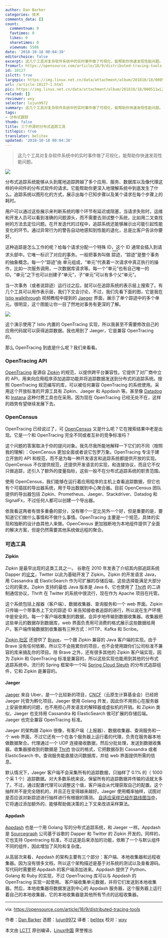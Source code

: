 ```yaml
---
author: Dan Barker
categories: 技术
comments_data: []
count:
  commentnum: 0
  favtimes: 0
  likes: 0
  sharetimes: 0
  viewnum: 5586
date: '2018-10-18 00:04:38'
editorchoice: false
excerpt: 这几个工具对复杂软件系统中的实时事件做了可视化，能帮助你快速发现性能问题。
fromurl: https://opensource.com/article/18/9/distributed-tracing-tools
id: 10127
islctt: true
largepic: https://img.linux.net.cn/data/attachment/album/201810/18/000511wi277hjm2vmo4oah.png
url: /article-10127-1.html
pic: https://img.linux.net.cn/data/attachment/album/201810/18/000511wi277hjm2vmo4oah.png.thumb.jpg
related: []
reviewer: wxy
selector: lujun9972
summary: 这几个工具对复杂软件系统中的实时事件做了可视化，能帮助你快速发现性能问题。
tags:
- 分布式跟踪
thumb: false
title: 三个开源的分布式追踪工具
titlepic: true
translator: belitex
updated: '2018-10-18 00:04:38'
---
```



> 
> 这几个工具对复杂软件系统中的实时事件做了可视化，能帮助你快速发现性能问题。
> 
> 
> 


![](/data/attachment/album/201810/18/000511wi277hjm2vmo4oah.png)


分布式追踪系统能够从头到尾地追踪跨越了多个应用、服务、数据库以及像代理这样的中间件的分布式软件的请求。它能帮助你更深入地理解系统中到底发生了什么。追踪系统以图形化的方式，展示出每个已知步骤以及某个请求在每个步骤上的耗时。


用户可以通过这些展示来判断系统的哪个环节有延迟或阻塞，当请求失败时，运维和开发人员可以看到准确的问题源头，而不需要去测试整个系统，比如用二叉查找树的方法去定位问题。在开发迭代的过程中，追踪系统还能够展示出可能引起性能变化的环节。通过异常行为的警告自动地感知到性能的退化，总是比客户告诉你要好。


这种追踪是怎么工作的呢？给每个请求分配一个特殊 ID，这个 ID 通常会插入到请求头部中。它唯一标识了对应的事务。一般把事务叫做<ruby> 踪迹 <rt>  trace </rt></ruby>，“踪迹”是整个事务的抽象概念。每一个“踪迹”由<ruby> 单元 <rt>  span </rt></ruby>组成，“单元”代表着一次请求中真正执行的操作，比如一次服务调用，一次数据库请求等。每一个“单元”也有自己唯一的 ID。“单元”之下也可以创建子“单元”，子“单元”可以有多个父“单元”。


当一次事务（或者说踪迹）运行过之后，就可以在追踪系统的表示层上搜索了。有几个工具可以用作表示层，我们下文会讨论，不过，我们先看下面的图，它是我在 [Istio walkthrough](https://www.youtube.com/watch?v=T8BbeqZ0Rls) 视频教程中提到的 [Jaeger](https://www.jaegertracing.io/) 界面，展示了单个踪迹中的多个单元。很明显，这个图能让你一目了然地对事务有更深的了解。


![](/data/attachment/album/201810/18/000535l0oee2uhfef1wh94.png)


这个演示使用了 Istio 内置的 OpenTracing 实现，所以我甚至不需要修改自己的应用代码就可以获得追踪数据。我也用到了 Jaeger，它是兼容 OpenTracing 的。


那么 OpenTracing 到底是什么呢？我们来看看。


### OpenTracing API


[OpenTracing](http://opentracing.io/) 是源自 [Zipkin](https://zipkin.io/) 的规范，以提供跨平台兼容性。它提供了对厂商中立的 API，用来向应用程序添加追踪功能并将追踪数据发送到分布式的追踪系统。按照 OpenTracing 规范编写的库，可以被任何兼容 OpenTracing 的系统使用。采用这个开放标准的开源工具有 Zipkin、Jaeger 和 Appdash 等。甚至像 [Datadog](https://www.datadoghq.com/) 和 [Instana](https://www.instana.com/) 这种付费工具也在采用。因为现在 OpenTracing 已经无处不在，这样的趋势有望继续发展下去。


### OpenCensus


OpenTracing 已经说过了，可 [OpenCensus](https://opencensus.io/) 又是什么呢？它在搜索结果中老是出现。它是一个和 OpenTracing 完全不同或者互补的竞争标准吗？


这个问题的答案取决于你的提问对象。我先尽我所能地解释一下它们的不同（按照我的理解）：OpenCensus 更加全面或者说它包罗万象。OpenTracing 专注于建立开放的 API 和规范，而不是为每一种开发语言和追踪系统都提供开放的实现。OpenCensus 不仅提供规范，还提供开发语言的实现，和连接协议，而且它不仅只做追踪，还引入了额外的度量指标，这些一般不在分布式追踪系统的职责范围。


使用 OpenCensus，我们能够在运行着应用程序的主机上查看追踪数据，但它也有个可插拔的导出器系统，用于导出数据到中心聚合器。目前 OpenCensus 团队提供的导出器包括 Zipkin、Prometheus、Jaeger、Stackdriver、Datadog 和 SignalFx，不过任何人都可以创建一个导出器。


依我看这两者有很多重叠的部分，没有哪个一定比另外一个好，但是重要的是，要知道它们做什么事情和不做什么事情。OpenTracing 主要是一个规范，具体的实现和独断的设计由其他人来做。OpenCensus 更加独断地为本地组件提供了全面的解决方案，但是仍然需要其他系统做远程的聚合。


### 可选工具


#### Zipkin


Zipkin 是最早出现的这类工具之一。 谷歌在 2010 年发表了介绍其内部追踪系统 Dapper 的[论文](https://research.google.com/archive/papers/dapper-2010-1.pdf)，Twitter 以此为基础开发了 Zipkin。Zipkin 的开发语言 Java，用 Cassandra 或 ElasticSearch 作为可扩展的存储后端，这些选择能满足大部分公司的需求。Zipkin 支持的最低 Java 版本是 Java 6，它也使用了 [Thrift](https://thrift.apache.org/) 的二进制通信协议，Thrift 在 Twitter 的系统中很流行，现在作为 Apache 项目在托管。


这个系统包括上报器（客户端）、数据收集器、查询服务和一个 web 界面。Zipkin 只传输一个带事务上下文的踪迹 ID 来告知接收者追踪的进行，所以说在生产环境中是安全的。每一个客户端收集到的数据，会异步地传输到数据收集器。收集器把这些单元的数据存到数据库，web 界面负责用可消费的格式展示这些数据给用户。客户端传输数据到收集器有三种方式：HTTP、Kafka 和 Scribe。


[Zipkin 社区](https://zipkin.io/pages/community.html) 还提供了 [Brave](https://github.com/openzipkin/brave)，一个跟 Zipkin 兼容的 Java 客户端的实现。由于 Brave 没有任何依赖，所以它不会拖累你的项目，也不会使用跟你们公司标准不兼容的库来搞乱你的项目。除 Brave 之外，还有很多其他的 Zipkin 客户端实现，因为 Zipkin 和 OpenTracing 标准是兼容的，所以这些实现也能用到其他的分布式追踪系统中。流行的 Spring 框架中一个叫 [Spring Cloud Sleuth](https://cloud.spring.io/spring-cloud-sleuth/) 的分布式追踪组件，它和 Zipkin 是兼容的。


#### Jaeger


[Jaeger](https://www.jaegertracing.io/) 来自 Uber，是一个比较新的项目，[CNCF](https://www.cncf.io/)（云原生计算基金会）已经把 Jaeger 托管为孵化项目。Jaeger 使用 Golang 开发，因此你不用担心在服务器上安装依赖的问题，也不用担心开发语言的解释器或虚拟机的开销。和 Zipkin 类似，Jaeger 也支持用 Cassandra 和 ElasticSearch 做可扩展的存储后端。Jaeger 也完全兼容 OpenTracing 标准。


Jaeger 的架构跟 Zipkin 很像，有客户端（上报器）、数据收集器、查询服务和一个 web 界面，不过它还有一个在各个服务器上运行着的代理，负责在服务器本地做数据聚合。代理通过一个 UDP 连接接收数据，然后分批处理，发送到数据收集器。收集器接收到的数据是 [Thrift](https://en.wikipedia.org/wiki/Apache_Thrift) 协议的格式，它把数据存到 Cassandra 或者 ElasticSearch 中。查询服务能直接访问数据库，并给 web 界面提供所需的信息。


默认情况下，Jaeger 客户端不会采集所有的追踪数据，只抽样了 0.1% 的（ 1000 个采 1 个）追踪数据。对大多数系统来说，保留所有的追踪数据并传输的话就太多了。不过，通过配置代理可以调整这个值，客户端会从代理获取自己的配置。这个抽样并不是完全随机的，并且正在变得越来越好。Jaeger 使用概率抽样，试图对是否应该对新踪迹进行抽样进行有根据的猜测。 [自适应采样已经在路线图当中](https://www.jaegertracing.io/docs/roadmap/#adaptive-sampling)，它将通过添加额外的、能够帮助做决策的上下文来改进采样算法。


#### Appdash


[Appdash](https://github.com/sourcegraph/appdash) 也是一个用 Golang 写的分布式追踪系统，和 Jaeger 一样。Appdash 是 [Sourcegraph](https://about.sourcegraph.com/) 公司基于谷歌的 Dapper 和 Twitter 的 Zipkin 开发的。同样的，它也支持 Opentracing 标准，不过这是后来添加的功能，依赖了一个与默认组件不同的组件，因此增加了风险和复杂度。


从高层次来看，Appdash 的架构主要有三个部分：客户端、本地收集器和远程收集器。因为没有很多文档，所以这个架构描述是基于对系统的测试以及查看源码。写代码时需要把 Appdash 的客户端添加进来。Appdash 提供了 Python、Golang 和 Ruby 的实现，不过 OpenTracing 库可以与 Appdash 的 OpenTracing 实现一起使用。 客户端收集单元数据，并将它们发送到本地收集器。然后，本地收集器将数据发送到中心的 Appdash 服务器，这个服务器上运行着自己的本地收集器，它的本地收集器是其他所有节点的远程收集器。




---


via: <https://opensource.com/article/18/9/distributed-tracing-tools>


作者：[Dan Barker](https://opensource.com/users/barkerd427) 选题：[lujun9972](https://github.com/lujun9972) 译者：[belitex](https://github.com/belitex) 校对：[wxy](https://github.com/wxy)


本文由 [LCTT](https://github.com/LCTT/TranslateProject) 原创编译，[Linux中国](https://linux.cn/) 荣誉推出